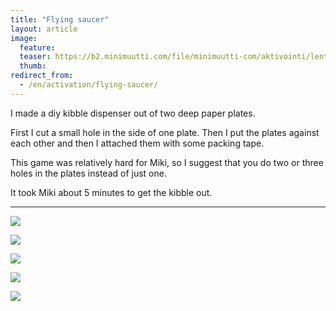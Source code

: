 ```yaml
---
title: "Flying saucer"
layout: article
image:
  feature:
  teaser: https://b2.minimuutti.com/file/minimuutti-com/aktivointi/lentava-lautanen/DS03631%20%282%29-245px.jpg
  thumb:
redirect_from:
  - /en/activation/flying-saucer/
---
```


I made a diy kibble dispenser out of two deep paper plates.

First I cut a small hole in the side of one plate. Then I put the plates against each other and then I attached them with some packing tape.

This game was relatively hard for Miki, so I suggest that you do two or three holes in the plates instead of just one.

It took Miki about 5 minutes to get the kibble out.

---

[![](https://b2.minimuutti.com/file/minimuutti-com/aktivointi/lentava-lautanen/DS03632-800px.jpg)](https://dl.dropboxusercontent.com/sh/ea1wtnz7z734o12/AADny8N2aH2A29Q7XrVmW5wIa/aktivointi/lentava-lautanen/DS03632.jpg)

[![](https://b2.minimuutti.com/file/minimuutti-com/aktivointi/lentava-lautanen/DS03631-800px.jpg)](https://dl.dropboxusercontent.com/sh/ea1wtnz7z734o12/AACCoezwr-TIHm210sM3fcJ_a/aktivointi/lentava-lautanen/DS03631.jpg)

[![](https://b2.minimuutti.com/file/minimuutti-com/aktivointi/lentava-lautanen/DS03685-800px.jpg)](https://dl.dropboxusercontent.com/sh/ea1wtnz7z734o12/AAD7OuSBYlMt2O2-A7Q11_SMa/aktivointi/lentava-lautanen/DS03685.jpg)

[![](https://b2.minimuutti.com/file/minimuutti-com/aktivointi/lentava-lautanen/DS03682-800px.jpg)](https://dl.dropboxusercontent.com/sh/ea1wtnz7z734o12/AAA0C4Wxyscsg1NwKcAvS3vFa/aktivointi/lentava-lautanen/DS03682.jpg)

[![](https://b2.minimuutti.com/file/minimuutti-com/aktivointi/lentava-lautanen/DS03617-800px.jpg)](https://dl.dropboxusercontent.com/sh/ea1wtnz7z734o12/AACtfNsBR2P2echsn7Ar44Yfa/aktivointi/lentava-lautanen/DS03617.jpg)
